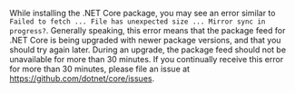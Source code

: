 While installing the .NET Core package, you may see an error similar to `Failed to fetch ... File has unexpected size ... Mirror sync in progress?`. Generally speaking, this error means that the package feed for .NET Core is being upgraded with newer package versions, and that you should try again later. During an upgrade, the package feed should not be unavailable for more than 30 minutes. If you continually receive this error for more than 30 minutes, please file an issue at <https://github.com/dotnet/core/issues>.